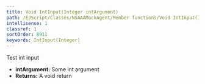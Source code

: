 ```yaml
---
title: Void IntInput(Integer intArgument)
path: /EJScript/Classes/NSAAAMockAgent/Member functions/Void IntInput(Integer p_0)
intellisense: 1
classref: 1
sortOrder: 8911
keywords: IntInput(Integer)
---
```



Test int input



* **intArgument:** Some int argument
* **Returns:** A void return


